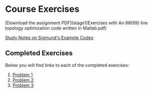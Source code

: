 # Course Exercises

[Download the assignment PDF](stage1/Exercises with An 88(99) line topology optimization code written in Matlab.pdf)

[Study Notes on Sigmund's Example Codes](stage1/problem0/index.md)
## Completed Exercises

Below you will find links to each of the completed exercises:

1. [Problem 1](stage1/problem1/index.md)
2. [Problem 2](stage1/problem2/index.md)
3. [Problem 3](stage1/problem3/index.md)
